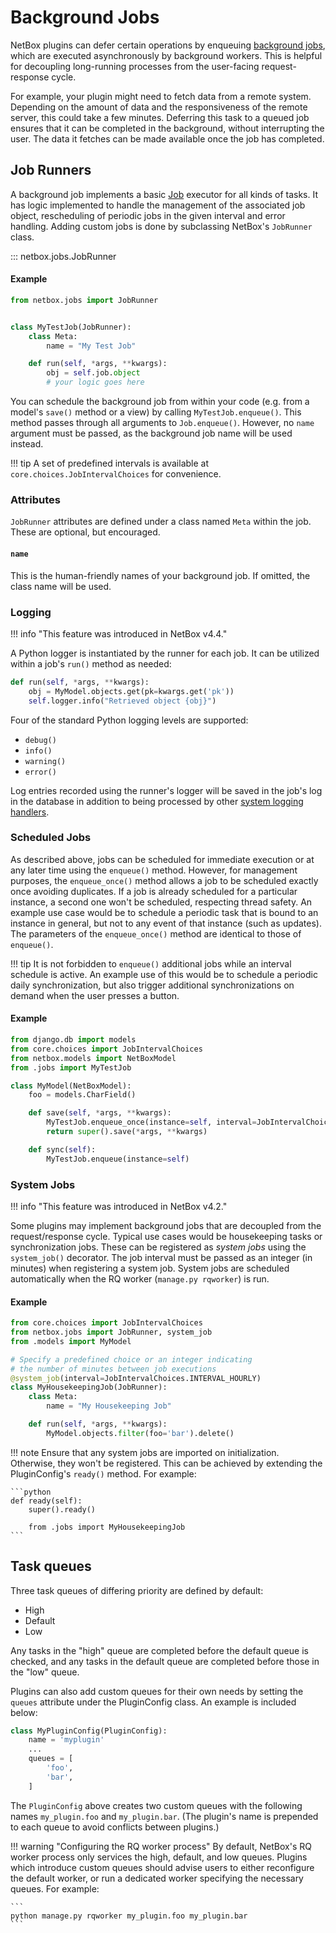# Background Jobs

NetBox plugins can defer certain operations by enqueuing [background jobs](../../features/background-jobs.md), which are executed asynchronously by background workers. This is helpful for decoupling long-running processes from the user-facing request-response cycle.

For example, your plugin might need to fetch data from a remote system. Depending on the amount of data and the responsiveness of the remote server, this could take a few minutes. Deferring this task to a queued job ensures that it can be completed in the background, without interrupting the user. The data it fetches can be made available once the job has completed.

## Job Runners

A background job implements a basic [Job](../../models/core/job.md) executor for all kinds of tasks. It has logic implemented to handle the management of the associated job object, rescheduling of periodic jobs in the given interval and error handling. Adding custom jobs is done by subclassing NetBox's `JobRunner` class.

::: netbox.jobs.JobRunner

#### Example

```python title="jobs.py"
from netbox.jobs import JobRunner


class MyTestJob(JobRunner):
    class Meta:
        name = "My Test Job"

    def run(self, *args, **kwargs):
        obj = self.job.object
        # your logic goes here
```

You can schedule the background job from within your code (e.g. from a model's `save()` method or a view) by calling `MyTestJob.enqueue()`. This method passes through all arguments to `Job.enqueue()`. However, no `name` argument must be passed, as the background job name will be used instead.

!!! tip
    A set of predefined intervals is available at `core.choices.JobIntervalChoices` for convenience.

### Attributes

`JobRunner` attributes are defined under a class named `Meta` within the job. These are optional, but encouraged.

#### `name`

This is the human-friendly names of your background job. If omitted, the class name will be used.

### Logging

!!! info "This feature was introduced in NetBox v4.4."

A Python logger is instantiated by the runner for each job. It can be utilized within a job's `run()` method as needed:

```python
def run(self, *args, **kwargs):
    obj = MyModel.objects.get(pk=kwargs.get('pk'))
    self.logger.info("Retrieved object {obj}")
```

Four of the standard Python logging levels are supported:

* `debug()`
* `info()`
* `warning()`
* `error()`

Log entries recorded using the runner's logger will be saved in the job's log in the database in addition to being processed by other [system logging handlers](../../configuration/system.md#logging).

### Scheduled Jobs

As described above, jobs can be scheduled for immediate execution or at any later time using the `enqueue()` method. However, for management purposes, the `enqueue_once()` method allows a job to be scheduled exactly once avoiding duplicates. If a job is already scheduled for a particular instance, a second one won't be scheduled, respecting thread safety. An example use case would be to schedule a periodic task that is bound to an instance in general, but not to any event of that instance (such as updates). The parameters of the `enqueue_once()` method are identical to those of `enqueue()`.

!!! tip
    It is not forbidden to `enqueue()` additional jobs while an interval schedule is active. An example use of this would be to schedule a periodic daily synchronization, but also trigger additional synchronizations on demand when the user presses a button.

#### Example

```python title="models.py"
from django.db import models
from core.choices import JobIntervalChoices
from netbox.models import NetBoxModel
from .jobs import MyTestJob

class MyModel(NetBoxModel):
    foo = models.CharField()

    def save(self, *args, **kwargs):
        MyTestJob.enqueue_once(instance=self, interval=JobIntervalChoices.INTERVAL_HOURLY)
        return super().save(*args, **kwargs)

    def sync(self):
        MyTestJob.enqueue(instance=self)
```


### System Jobs

!!! info "This feature was introduced in NetBox v4.2."

Some plugins may implement background jobs that are decoupled from the request/response cycle. Typical use cases would be housekeeping tasks or synchronization jobs. These can be registered as _system jobs_ using the `system_job()` decorator. The job interval must be passed as an integer (in minutes) when registering a system job. System jobs are scheduled automatically when the RQ worker (`manage.py rqworker`) is run.

#### Example

```python title="jobs.py"
from core.choices import JobIntervalChoices
from netbox.jobs import JobRunner, system_job
from .models import MyModel

# Specify a predefined choice or an integer indicating
# the number of minutes between job executions
@system_job(interval=JobIntervalChoices.INTERVAL_HOURLY)
class MyHousekeepingJob(JobRunner):
    class Meta:
        name = "My Housekeeping Job"

    def run(self, *args, **kwargs):
        MyModel.objects.filter(foo='bar').delete()
```

!!! note
    Ensure that any system jobs are imported on initialization. Otherwise, they won't be registered. This can be achieved by extending the PluginConfig's `ready()` method. For example:

    ```python
    def ready(self):
        super().ready()

        from .jobs import MyHousekeepingJob
    ```

## Task queues

Three task queues of differing priority are defined by default:

* High
* Default
* Low

Any tasks in the "high" queue are completed before the default queue is checked, and any tasks in the default queue are completed before those in the "low" queue.

Plugins can also add custom queues for their own needs by setting the `queues` attribute under the PluginConfig class. An example is included below:

```python
class MyPluginConfig(PluginConfig):
    name = 'myplugin'
    ...
    queues = [
        'foo',
        'bar',
    ]
```

The `PluginConfig` above creates two custom queues with the following names `my_plugin.foo` and `my_plugin.bar`. (The plugin's name is prepended to each queue to avoid conflicts between plugins.)

!!! warning "Configuring the RQ worker process"
    By default, NetBox's RQ worker process only services the high, default, and low queues. Plugins which introduce custom queues should advise users to either reconfigure the default worker, or run a dedicated worker specifying the necessary queues. For example:
    
    ```
    python manage.py rqworker my_plugin.foo my_plugin.bar
    ```

